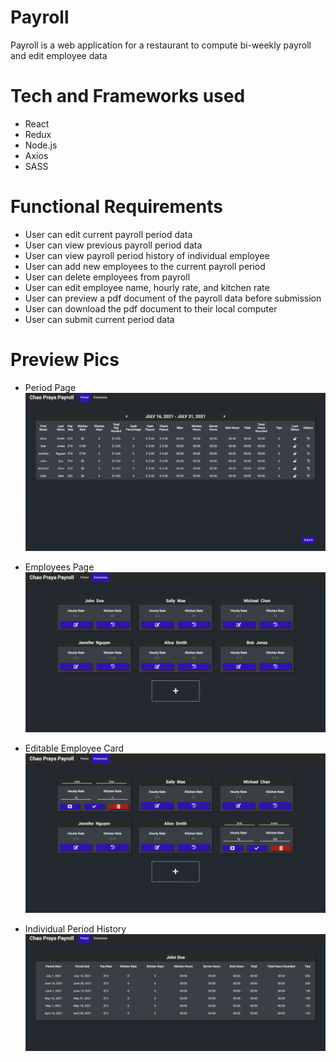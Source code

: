# Payroll

Payroll is a web application for a restaurant to compute bi-weekly payroll and edit employee data

# Tech and Frameworks used

- React
- Redux
- Node.js
- Axios
- SASS

# Functional Requirements

- User can edit current payroll period data
- User can view previous payroll period data
- User can view payroll period history of individual employee
- User can add new employees to the current payroll period
- User can delete employees from payroll
- User can edit employee name, hourly rate, and kitchen rate
- User can preview a pdf document of the payroll data before submission
- User can download the pdf document to their local computer
- User can submit current period data

# Preview Pics

- Period Page
  ![](imgs/payroll_period.png)

- Employees Page
  ![](imgs/payroll_employees.png)

- Editable Employee Card
  ![](imgs/payroll_editable_card.png)

- Individual Period History
  ![](imgs/payroll_history.png)
